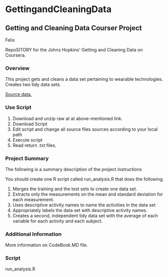 GettingandCleaningData
======================
## Getting and Cleaning Data Courser Project

Felix

RepoSITORY for the Johns Hopkins' Getting and Cleaning Data on Coursera.

### Overview

This project gets and cleans a data set pertaining to wearable technologies. Creates two tidy data sets.


[Source data.](https://d396qusza40orc.cloudfront.net/getdata%2Fprojectfiles%2FUCI%20HAR%20Dataset.zip)

### Use Script

1. Download and unzip raw at at above-mentioned link. 
2. Download Script
3. Edit script and change all source files sources according to your local path
4. Execute script
5. Read return .txt files.

### Project Summary

The following is a summary description of the project instructions

You should create one R script called run_analysis.R that does the following. 
1. Merges the training and the test sets to create one data set.
2. Extracts only the measurements on the mean and standard deviation for each measurement. 
3. Uses descriptive activity names to name the activities in the data set
4. Appropriately labels the data set with descriptive activity names. 
5. Creates a second, independent tidy data set with the average of each variable for each activity and each subject. 

### Additional Information
More information on CodeBook.MD file.

### Script

run_analysis.R

